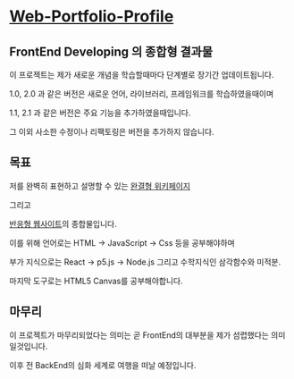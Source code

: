 <h1><a target="_blank" href="https://fabaneon.github.io/Portfolio-Profile_Website/">Web-Portfolio-Profile</a></h1>

## FrontEnd Developing 의 종합형 결과물
  
  이 프로젝트는 제가 새로운 개념을 학습할때마다 단계별로 장기간 업데이트됩니다.
  
  1.0, 2.0 과 같은 버전은 새로운 언어, 라이브러리, 프레임워크를 학습하였을때이며
  
  1.1, 2.1 과 같은 버전은 주요 기능을 추가하였을때입니다.
  
  그 이외 사소한 수정이나 리팩토링은 버전을 추가하지 않습니다.
  
## 목표
  
  저를 완벽히 표현하고 설명할 수 있는 <a 
  target = "_blank"
  href="https://ko.wikipedia.org/wiki/%EC%9C%84%ED%82%A4%EB%B0%B1%EA%B3%BC:%EB%8C%80%EB%AC%B8" 
  title="위키피디아">
  완결형 위키페이지
  </a> 
  
  그리고
  
  <a 
  target="_blank" 
  href="https://www.youtube.com/watch?v=jo8VGpJzQEE&t=284s" 
  title="Interactive Developer Youtube">
  
  반응형 웹사이트</a>의 종합물입니다.
  
  이를 위해 언어로는 HTML -> JavaScript -> Css 등을 공부해야하며
  
  부가 지식으로는 React -> p5.js -> Node.js 그리고 수학지식인 삼각함수와 미적분.
  
  마지막 도구로는 HTML5 Canvas를 공부해야합니다.
  
## 마무리

  이 프로젝트가 마무리되었다는 의미는 곧 FrontEnd의 대부분을 제가 섬렵했다는 의미일것입니다.
  
  이후 전 BackEnd의 심화 세계로 여행을 떠날 예정입니다.
  
